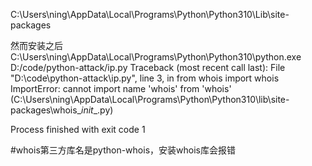 C:\Users\ning\AppData\Local\Programs\Python\Python310\Lib\site-packages

然而安装之后
C:\Users\ning\AppData\Local\Programs\Python\Python310\python.exe D:/code/python-attack/ip.py 
Traceback (most recent call last):
  File "D:\code\python-attack\ip.py", line 3, in <module>
    from whois import whois
ImportError: cannot import name 'whois' from 'whois' (C:\Users\ning\AppData\Local\Programs\Python\Python310\lib\site-packages\whois\__init__.py)

Process finished with exit code 1


#whois第三方库名是python-whois，安装whois库会报错